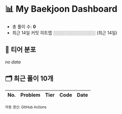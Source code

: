 # 📊 My Baekjoon Dashboard

- 총 풀이 수: **0**
- 최근 14일 커밋 히트맵
░░░░░░░░░░░░░░ (최근 14일)

## 🏅 티어 분포
_no data_

## 🗂️ 최근 풀이 10개
| No. | Problem | Tier | Code | Date |
|---:|:-------|:-----|:-----|:-----|

<sub>자동 갱신: GitHub Actions</sub>


<!-- generated-at: 2025-08-11T18:11:02 -->
